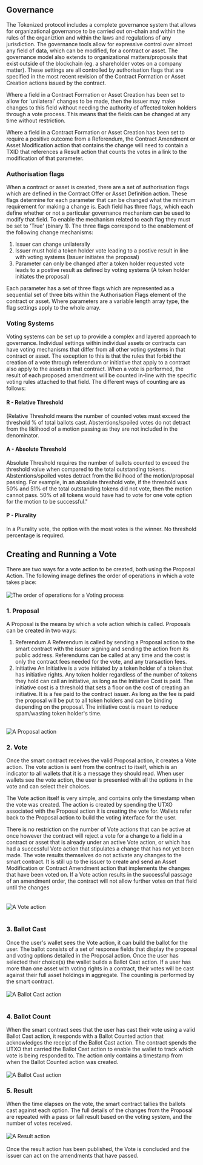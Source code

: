 ## Governance
The Tokenized protocol includes a complete governance system that allows for organizational governance to be carried out on-chain and within the rules of the organiztion and within the laws and regulations of any jurisdiction.  The governance tools allow for expressive control over almost any field of data, which can be modified, for a contract or asset. The governance model also extends to organizational matters/proposals that exist outside of the blockchain (eg. a shareholder votes on a company matter).  These settings are all controlled by authorisation flags that are specified in the most recent revision of the Contract Formation or Asset Creation actions issued by the contract.

Where a field in a Contract Formation or Asset Creation has been set to allow for 'unilateral' changes to be made, then the issuer may make changes to this field without needing the authority of affected token holders through a vote process. This means that the fields can be changed at any time without restriction.

Where a field in a Contract Formation or Asset Creation has been set to require a positive outcome from a Referendum, the Contract Amendment or Asset Modification action that contains the change will need to contain a TXID that references a Result action that counts the votes in a link to the modification of that parameter. 

### Authorisation flags
When a contract or asset is created, there are a set of authorisation flags which are defined in the Contract Offer or Asset Definition action. These flags determine for each parameter that can be changed what the minimum requirement for making a change is. Each field has three flags, which each define whether or not a particular governance mechanism can be used to modify that field. To enable the mechanism related to each flag they must be set to 'True' (binary 1). The three flags correspond to the enablement of the following change mechanisms:

1. Issuer can change unilaterally
2. Issuer must hold a token holder vote leading to a postive result in line with voting systems (Issuer initiates the proposal)
3. Parameter can only be changed after a token holder requested vote leads to a postive result as defined by voting systems (A token holder initiates the proposal)

Each parameter has a set of three flags which are represented as a sequential set of three bits within the Authorisation Flags element of the contract or asset. Where parameters are a variable length array type, the flag settings apply to the whole array.

### Voting Systems
Voting systems can be set up to provide a complex and layered approach to governance. Individual settings within individual assets or contracts can have voting mechanisms that differ from all other voting systems in that contract or asset. The exception to this is that the rules that forbid the creation of a vote through referendum or initiative that apply to a contract also apply to the assets in that contract.
When a vote is performed, the result of each proposed amendment will be counted in-line with the specific voting rules attached to that field. The different ways of counting are as follows:
#### R - Relative Threshold
(Relative Threshold means the number of counted votes must exceed the threshold % of total ballots cast. Abstentions/spoiled votes do not detract from the liklihood of a motion passing as they are not included in the denominator.  
#### A - Absolute Threshold
Absolute Threshold requires the number of ballots counted to exceed the threshold value when compared to the total outstanding tokens. Abstentions/spoiled votes detract from the liklihood of the motion/proposal passing.  For example, in an absolute threshold vote, if the threshold was 50% and 51% of the total outstanding tokens did not vote, then the motion cannot pass.  50% of all tokens would have had to vote for one vote option for the motion to be successful."
#### P - Plurality
In a Plurality vote, the option with the most votes is the winner.  No threshold percentage is required.

## Creating and Running a Vote
There are two ways for a vote action to be created, both using the Proposal Action. 
The following image defines the order of operations in which a vote takes place:
<br><br>
<img src="https://raw.githubusercontent.com/tokenized/docs/master/images/vote-order-of-operations.svg?sanitize=true" alt="The order of operations for a Voting process" align="center">
<br>
### 1. Proposal
A Proposal is the means by which a vote action which is called. Proposals can be created in two ways: 

1. Referendum
A Referendum is called by sending a Proposal action to the smart contract with the issuer signing and sending the action from its public address. Referendums can be called at any time and the cost is only the contract fees needed for the vote, and any transaction fees.
2. Initiative
An Initiative is a vote initiated by a token holder of a token that has initiative rights. Any token holder regardless of the number of tokens they hold can call an initiative, as long as the Initiative Cost is paid. The initiative cost is a threshold that sets a floor on the cost of creating an initiative. It is a fee paid to the contract issuer.  As long as the fee is paid the proposal will be put to all token holders and can be binding depending on the proposal.  The initiative cost is meant to reduce spam/wasting token holder's time.
<br><br>
<img src="https://raw.githubusercontent.com/tokenized/docs/master/images/proposal-action.svg?sanitize=true" alt="A Proposal action" align="center">

### 2. Vote
Once the smart contract receives the valid Proposal action, it creates a Vote action. The vote action is sent from the contract to itself, which is an indicator to all wallets that it is a message they should read. When user wallets see the vote action, the user is presented with all the options in the vote and can select their choices.

The Vote action itself is very simple, and contains only the timestamp when the vote was created. The action is created by spending the UTXO associated with the Proposal action it is creating the vote for. Wallets refer back to the Proposal action to build the voting interface for the user.

There is no restriction on the number of Vote actions that can be active at once however the contract will reject a vote for a change to a field in a contract or asset that is already under an active Vote action, or which has had a successful Vote action that stipulates a change that has not yet been made. The vote results themselves do not activate any changes to the smart contract. It is still up to the issuer to create and send an Asset Modification or Contract Amendment action that implements the changes that have been voted on. If a Vote action results in the successful passage of an amendment order, the contract will not allow further votes on that field until the changes  
<br><br>
<img src="https://raw.githubusercontent.com/tokenized/docs/master/images/vote-action.svg?sanitize=true" alt="A Vote action" align="center">
<br><br>
### 3. Ballot Cast
Once the user's wallet sees the Vote action, it can build the ballot for the user. The ballot consists of a set of response fields that display the proposal and voting options detailed in the Proposal action. Once the user has selected their choice(s) the wallet builds a Ballot Cast action. If a user has more than one asset with voting rights in a contract, their votes will be cast against their full asset holdings in aggregate. The counting is performed by the smart contract. 
<br><br>
<img src="https://raw.githubusercontent.com/tokenized/docs/master/images/ballot-cast-action.svg?sanitize=true" alt="A Ballot Cast action" align="center">
<br><br>
### 4. Ballot Count
When the smart contract sees that the user has cast their vote using a valid Ballot Cast action, it responds with a Ballot Counted action that acknowledges the receipt of the Ballot Cast action. The contract spends the UTXO that carried the Ballot Cast action to enable the wallet to track which vote is being responded to. The action only contains a timestamp from when the Ballot Counted action was created.
<br><br>
<img src="https://raw.githubusercontent.com/tokenized/docs/master/images/ballot-cast-action.svg?sanitize=true" alt="A Ballot Cast action" align="center">
<br>
### 5. Result
When the time elapses on the vote, the smart contract tallies the ballots cast against each option. The full details of the changes from the Proposal are repeated with a pass or fail result based on the voting system, and the number of votes received.
<br><br>
<img src="https://raw.githubusercontent.com/tokenized/docs/master/images/result-action.svg?sanitize=true" alt="A Result action" align="center">
<br><br>
Once the result action has been published, the Vote is concluded and the issuer can act on the amendments that have passed.

